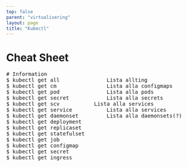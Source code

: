 ```yaml
---
top: false
parent: "virtualisering"
layout: page
title: "Kubectl"
---
```


# Cheat Sheet
<pre>
# Information
$ kubectl get all               Lista allting
$ kubectl get cm                Lista alla configmaps
$ kubectl get pod               Lista alla pods
$ kubectl get secret            Lista alla secrets
$ kubectl get scv           Lista alla services
$ kubectl get service           Lista alla services
$ kubectl get daemonset         Lista alla daemonsets(?)
$ kubectl get deployment
$ kubectl get replicaset
$ kubectl get statefulset
$ kubectl get job
$ kubectl get configmap
$ kubectl get secret
$ kubectl get ingress
</pre>